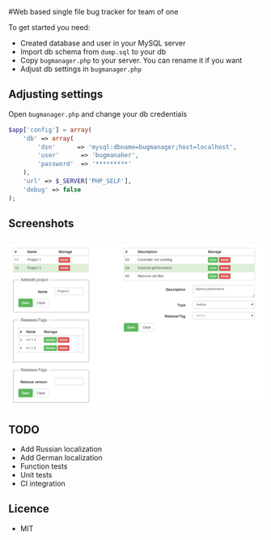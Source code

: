 #Web based single file bug tracker for team of one

To get started you need:
* Created database and user in your MySQL server 
* Import db schema from `dump.sql` to your db
* Copy `bugmanager.php` to your server. You can rename it if you want
* Adjust db settings in `bugmanager.php`

## Adjusting settings
Open `bugmanager.php` and change your db credentials
```php
$app['config'] = array(
    'db' => array(
        'dsn'      => 'mysql:dbname=bugmanager;host=localhost',
        'user'      => 'bugmanaher',
        'password'  => '*********'
    ),
    'url' => $_SERVER['PHP_SELF'],
    'debug' => false
);
```
## Screenshots
![Foler](screenshot.png?raw=true "Bugmanager")


## TODO
* Add Russian localization
* Add German localization
* Function tests
* Unit tests
* CI integration

## Licence
* MIT
